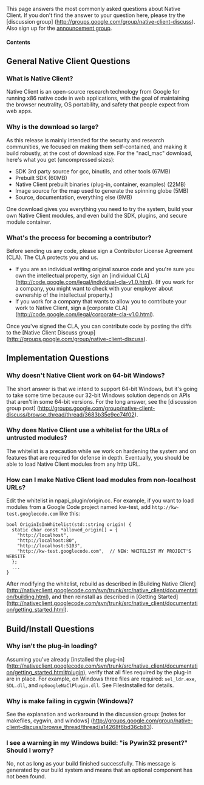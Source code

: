 This page answers the most commonly asked questions about Native Client. If you
don't find the answer to your question here, please try the [discussion group]
(http://groups.google.com/group/native-client-discuss). Also sign up for the
[announcement group](http://groups.google.com/group/native-client-announce).

#### Contents

## General Native Client Questions

### What is Native Client?

Native Client is an open-source research technology from Google for running x86
native code in web applications, with the goal of maintaining the browser
neutrality, OS portability, and safety that people expect from web apps.

### Why is the download so large?

As this release is mainly intended for the security and research communities, we
focused on making them self-contained, and making it build robustly, at the cost
of download size. For the "nacl\_mac" download, here's what you get
(uncompressed sizes):

*   SDK 3rd party source for gcc, binutils, and other tools (67MB)
*   Prebuilt SDK (60MB)
*   Native Client prebuilt binaries (plug-in, container, examples) (22MB)
*   Image source for the map used to generate the spinning globe (5MB)
*   Source, documentation, everything else (9MB)

One download gives you everything you need to try the system, build your own
Native Client modules, and even build the SDK, plugins, and secure module
container.

### What's the process for becoming a contributor?

Before sending us any code, please sign a Contributor License Agreement (CLA).
The CLA protects you and us.

*   If you are an individual writing original source code and you're sure you
    own the intellectual property, sign an [individual CLA]
    (http://code.google.com/legal/individual-cla-v1.0.html). (If you work for a
    company, you might want to check with your employer about ownership of the
    intellectual property.)
*   If you work for a company that wants to allow you to contribute your work to
    Native Client, sign a [corporate CLA]
    (http://code.google.com/legal/corporate-cla-v1.0.html).

Once you've signed the CLA, you can contribute code by posting the diffs to the
[Native Client Discuss group]
(http://groups.google.com/group/native-client-discuss).

## Implementation Questions

### Why doesn't Native Client work on 64-bit Windows?

The short answer is that we intend to support 64-bit Windows, but it's going to
take some time because our 32-bit Windows solution depends on APIs that aren't
in some 64-bit versions. For the long answer, see the [discussion group post]
(http://groups.google.com/group/native-client-discuss/browse_thread/thread/3683b35e9ec74f02).

### Why does Native Client use a whitelist for the URLs of untrusted modules?

The whitelist is a precaution while we work on hardening the system and on
features that are required for defense in depth. Eventually, you should be able
to load Native Client modules from any http URL.

### How can I make Native Client load modules from non-localhost URLs?

Edit the whitelist in npapi\_plugin/origin.cc. For example, if you want to load
modules from a Google Code project named kw-test, add
`http://kw-test.googlecode.com` like this:

```
bool OriginIsInWhitelist(std::string origin) {
  static char const *allowed_origin[] = {
    "http://localhost",
    "http://localhost:80",
    "http://localhost:5103",
    "http://kw-test.googlecode.com",  // NEW: WHITELIST MY PROJECT'S WEBSITE
  };
  ...
}
```

After modifying the whitelist, rebuild as described in [Building Native Client]
(http://nativeclient.googlecode.com/svn/trunk/src/native_client/documentation/building.html),
and then reinstall as described in [Getting Started]
(http://nativeclient.googlecode.com/svn/trunk/src/native_client/documentation/getting_started.html).

## Build/Install Questions

### Why isn't the plug-in loading?

Assuming you've already [installed the plug-in]
(http://nativeclient.googlecode.com/svn/trunk/src/native_client/documentation/getting_started.html#plugin),
verify that all files required by the plug-in are in place. For example, on
Windows three files are required: `sel_ldr.exe`, `SDL.dll`, and
`npGoogleNaClPlugin.dll`. See FilesInstalled for details.

### Why is make failing in cygwin (Windows)?

See the explanation and workaround in the discussion group: [notes for
makefiles, cygwin, and windows]
(http://groups.google.com/group/native-client-discuss/browse_thread/thread/a14268f6bd36cb83).

### I see a warning in my Windows build: "is Pywin32 present?" Should I worry?

No, not as long as your build finished successfully. This message is generated
by our build system and means that an optional component has not been found.
